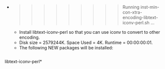 * >>>>>>>>> Running inst-min-con-xtra-encoding-libtext-iconv-perl.sh ...
  * Install libtext-iconv-perl so that you can use iconv to convert to other encoding.
  * Disk size = 2579244K. Space Used = 4K. Runtime = 00:00:00:01.
  * The following NEW packages will be installed:
  ```bash
libtext-iconv-perl*
  ```
